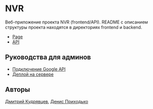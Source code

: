 # NVR  

Веб-приложение проекта NVR (frontend/API).
README с описанием структуры проекта находятся в директориях frontend и backend.

* [Page](https://nvr.miem.hse.ru/)
* [API](https://nvr.miem.hse.ru/manage-api/)

## Руководства для админов

* [Подключение Google API](https://git.miem.hse.ru/nvr/nvr-core/-/wikis/Google-API)
* [Деплой на сервере](https://git.miem.hse.ru/nvr/nvr-core/-/wikis/NVR-Deploy-Guide)

## Авторы

[Дмитрий Кудрявцев](https://github.com/kuderr),
[Денис Приходько](https://github.com/Burnouttt)
